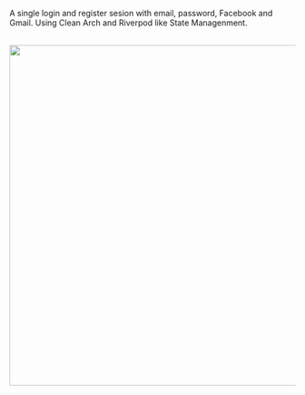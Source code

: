 A single login and register sesion with email, password, Facebook and Gmail. 
Using Clean Arch and Riverpod like State Managenment.

<br> <img height="600" src="https://github.com/osvaneal93/tim-hurton-login/tree/main/assets/screenshots/Screenshot_1686509240.png"><br>


